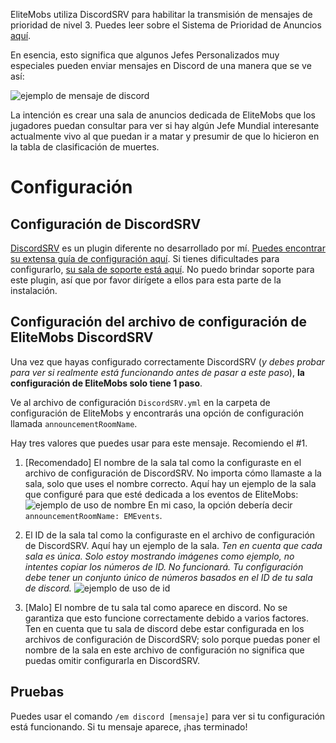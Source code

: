 EliteMobs utiliza DiscordSRV para habilitar la transmisión de mensajes de prioridad de nivel 3. Puedes leer sobre el
Sistema de Prioridad de Anuncios [aquí]($language$/elitemobs/announcement_priority_system.md).

En esencia, esto significa que algunos Jefes Personalizados muy especiales pueden enviar mensajes en Discord de una
manera que se ve así:

![ejemplo de mensaje de discord](https://i.imgur.com/sIndft0.png)

La intención es crear una sala de anuncios dedicada de EliteMobs que los jugadores puedan consultar para ver si hay
algún Jefe Mundial interesante actualmente vivo al que puedan ir a matar y presumir de que lo hicieron en la tabla de
clasificación de muertes.

# Configuración

## Configuración de DiscordSRV

[DiscordSRV](https://www.spigotmc.org/resources/discordsrv.18494/) es un plugin diferente no desarrollado por
mí. [Puedes encontrar su extensa guía de configuración aquí](https://github.com/discordsrv/discordsrv/wiki/Installation).
Si tienes dificultades para configurarlo, [su sala de soporte está aquí](https://discord.discordsrv.com/). No puedo
brindar soporte para este plugin, así que por favor dirígete a ellos para esta parte de la instalación.

## Configuración del archivo de configuración de EliteMobs DiscordSRV

Una vez que hayas configurado correctamente DiscordSRV (*y debes probar para ver si realmente está funcionando antes de
pasar a este paso*), **la configuración de EliteMobs solo tiene 1 paso**.

Ve al archivo de configuración `DiscordSRV.yml` en la carpeta de configuración de EliteMobs y encontrarás una opción de
configuración llamada `announcementRoomName`.

Hay tres valores que puedes usar para este mensaje. Recomiendo el #1.

1. [Recomendado] El nombre de la sala tal como la configuraste en el archivo de configuración de DiscordSRV. No importa
   cómo llamaste a la sala, solo que uses el nombre correcto. Aquí hay un ejemplo de la sala que configuré para que esté
   dedicada a los eventos de EliteMobs:
   ![ejemplo de uso de nombre](https://i.imgur.com/a2kMWXv.png)
   En mi caso, la opción debería decir `announcementRoomName: EMEvents`.

2. El ID de la sala tal como la configuraste en el archivo de configuración de DiscordSRV. Aquí hay un ejemplo de la
   sala. *Ten en cuenta que cada sala es única. Solo estoy mostrando imágenes como ejemplo, no intentes copiar los
   números de ID. No funcionará. Tu configuración debe tener un conjunto único de números basados en el ID de tu sala de
   discord.*
   ![ejemplo de uso de id](https://i.imgur.com/CGElkdh.png)
3. [Malo] El nombre de tu sala tal como aparece en discord. No se garantiza que esto funcione correctamente debido a
   varios factores. Ten en cuenta que tu sala de discord debe estar configurada en los archivos de configuración de
   DiscordSRV; solo porque puedas poner el nombre de la sala en este archivo de configuración no significa que puedas
   omitir configurarla en DiscordSRV.

## Pruebas

Puedes usar el comando `/em discord [mensaje]` para ver si tu configuración está funcionando. Si tu mensaje aparece,
¡has terminado!
